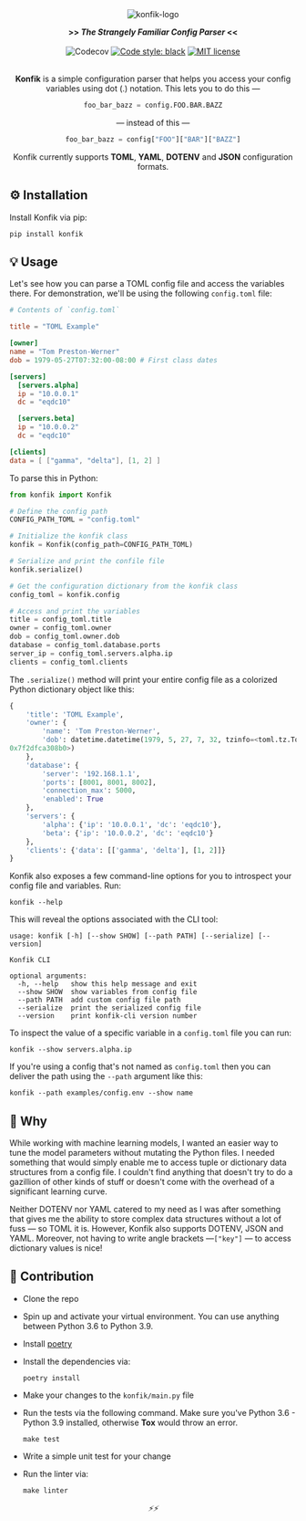 <div align="center">

<img src="https://user-images.githubusercontent.com/30027932/95400681-0a8b1f00-092d-11eb-9868-dfa8ff496565.png" alt="konfik-logo">

<strong>>> <i>The Strangely Familiar Config Parser</i> <<</strong>
<br></br>
![Codecov](https://img.shields.io/codecov/c/github/rednafi/konfik?color=pink&style=flat-square&logo=appveyor)
[![Code style: black](https://img.shields.io/badge/code%20style-black-000000.svg?style=flat-square&logo=appveyor)](https://github.com/python/black)
[![MIT license](https://img.shields.io/badge/License-MIT-blue.svg?style=flat-square&logo=appveyor)](./LICENSE)
<br></br>


**Konfik** is a simple configuration parser that helps you access your config variables using dot (.) notation.
This lets you to do this —

```python
foo_bar_bazz = config.FOO.BAR.BAZZ
```

— instead of this —

```python
foo_bar_bazz = config["FOO"]["BAR"]["BAZZ"]
```

Konfik currently supports **TOML**, **YAML**, **DOTENV** and **JSON** configuration formats.
</div>

## ⚙️ Installation

Install Konfik via pip:

```
pip install konfik
```


## 💡 Usage

Let's see how you can parse a TOML config file and access the variables there. For demonstration, we'll be using the following `config.toml` file:

```toml
# Contents of `config.toml`

title = "TOML Example"

[owner]
name = "Tom Preston-Werner"
dob = 1979-05-27T07:32:00-08:00 # First class dates

[servers]
  [servers.alpha]
  ip = "10.0.0.1"
  dc = "eqdc10"

  [servers.beta]
  ip = "10.0.0.2"
  dc = "eqdc10"

[clients]
data = [ ["gamma", "delta"], [1, 2] ]
```

To parse this in Python:

```python
from konfik import Konfik

# Define the config path
CONFIG_PATH_TOML = "config.toml"

# Initialize the konfik class
konfik = Konfik(config_path=CONFIG_PATH_TOML)

# Serialize and print the confile file
konfik.serialize()

# Get the configuration dictionary from the konfik class
config_toml = konfik.config

# Access and print the variables
title = config_toml.title
owner = config_toml.owner
dob = config_toml.owner.dob
database = config_toml.database.ports
server_ip = config_toml.servers.alpha.ip
clients = config_toml.clients
```

The `.serialize()` method will print your entire config file as a colorized Python dictionary object like this:

```python
{
    'title': 'TOML Example',
    'owner': {
        'name': 'Tom Preston-Werner',
        'dob': datetime.datetime(1979, 5, 27, 7, 32, tzinfo=<toml.tz.TomlTz object at
0x7f2dfca308b0>)
    },
    'database': {
        'server': '192.168.1.1',
        'ports': [8001, 8001, 8002],
        'connection_max': 5000,
        'enabled': True
    },
    'servers': {
        'alpha': {'ip': '10.0.0.1', 'dc': 'eqdc10'},
        'beta': {'ip': '10.0.0.2', 'dc': 'eqdc10'}
    },
    'clients': {'data': [['gamma', 'delta'], [1, 2]]}
}
```

Konfik also exposes a few command-line options for you to introspect your config file and variables. Run:

```
konfik --help
```

This will reveal the options associated with the CLI tool:

```
usage: konfik [-h] [--show SHOW] [--path PATH] [--serialize] [--version]

Konfik CLI

optional arguments:
  -h, --help   show this help message and exit
  --show SHOW  show variables from config file
  --path PATH  add custom config file path
  --serialize  print the serialized config file
  --version    print konfik-cli version number
```

To inspect the value of a specific variable in a `config.toml` file you can run:

```
konfik --show servers.alpha.ip
```

If you're using a config that's not named as `config.toml` then you can deliver the path using the `--path` argument like this:

```
konfik --path examples/config.env --show name
```

## 🙋 Why

While working with machine learning models, I wanted an easier way to tune the model parameters without mutating the Python files. I needed something that would simply enable me to access tuple or dictionary data structures from a config file. I couldn't find anything that doesn't try to do a gazillion of other kinds of stuff or doesn't come with the overhead of a significant learning curve.

Neither DOTENV nor YAML catered to my need as I was after something that gives me the ability to store complex data structures without a lot of fuss — so TOML it is. However, Konfik also supports DOTENV, JSON and YAML. Moreover, not having to write angle brackets —`["key"]` — to access dictionary values is nice!

## 🎉 Contribution

* Clone the repo
* Spin up and activate your virtual environment. You can use anything between Python 3.6 to Python 3.9.
* Install [poetry](https://python-poetry.org/docs/#installation)
* Install the dependencies via:
    ```
    poetry install
    ```
* Make your changes to the `konfik/main.py` file

* Run the tests via the following command. Make sure you've Python 3.6 - Python 3.9 installed, otherwise **Tox** would throw an error.
    ```
    make test
    ```
* Write a simple unit test for your change
* Run the linter via:
    ```
    make linter
    ```

<div align="center">
<i> ⚡⚡ </i>
</div>
